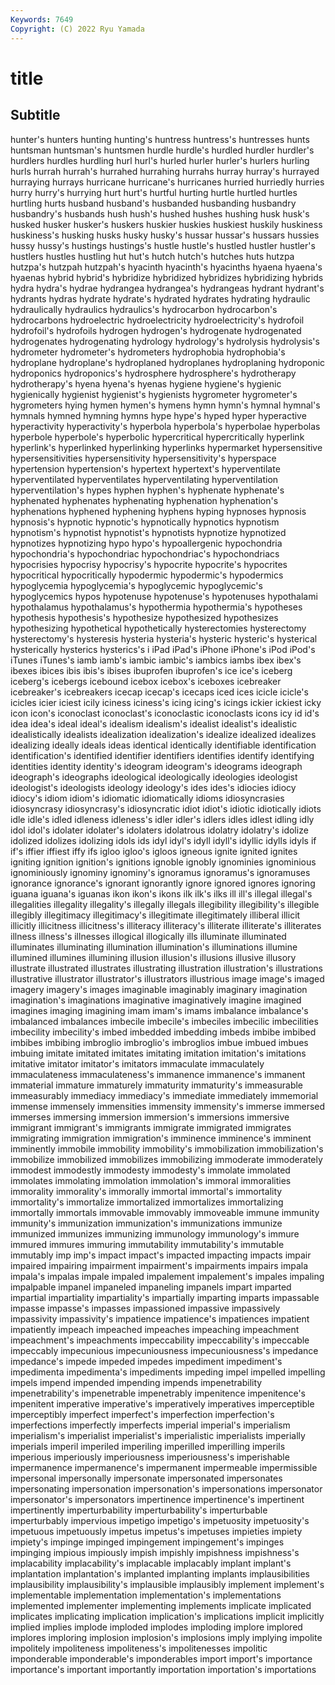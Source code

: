 ```yaml
---
Keywords: 7649
Copyright: (C) 2022 Ryu Yamada
---
```



# title

## Subtitle
hunter's hunters hunting hunting's huntress huntress's huntresses hunts huntsman
huntsman's huntsmen hurdle hurdle's hurdled hurdler hurdler's hurdlers hurdles hurdling
hurl hurl's hurled hurler hurler's hurlers hurling hurls hurrah hurrah's
hurrahed hurrahing hurrahs hurray hurray's hurrayed hurraying hurrays hurricane hurricane's
hurricanes hurried hurriedly hurries hurry hurry's hurrying hurt hurt's hurtful
hurting hurtle hurtled hurtles hurtling hurts husband husband's husbanded husbanding
husbandry husbandry's husbands hush hush's hushed hushes hushing husk husk's
husked husker husker's huskers huskier huskies huskiest huskily huskiness huskiness's
husking husks husky husky's hussar hussar's hussars hussies hussy hussy's
hustings hustings's hustle hustle's hustled hustler hustler's hustlers hustles hustling
hut hut's hutch hutch's hutches huts hutzpa hutzpa's hutzpah hutzpah's
hyacinth hyacinth's hyacinths hyaena hyaena's hyaenas hybrid hybrid's hybridize hybridized
hybridizes hybridizing hybrids hydra hydra's hydrae hydrangea hydrangea's hydrangeas hydrant
hydrant's hydrants hydras hydrate hydrate's hydrated hydrates hydrating hydraulic hydraulically
hydraulics hydraulics's hydrocarbon hydrocarbon's hydrocarbons hydroelectric hydroelectricity hydroelectricity's hydrofoil hydrofoil's
hydrofoils hydrogen hydrogen's hydrogenate hydrogenated hydrogenates hydrogenating hydrology hydrology's hydrolysis
hydrolysis's hydrometer hydrometer's hydrometers hydrophobia hydrophobia's hydroplane hydroplane's hydroplaned hydroplanes
hydroplaning hydroponic hydroponics hydroponics's hydrosphere hydrosphere's hydrotherapy hydrotherapy's hyena hyena's
hyenas hygiene hygiene's hygienic hygienically hygienist hygienist's hygienists hygrometer hygrometer's
hygrometers hying hymen hymen's hymens hymn hymn's hymnal hymnal's hymnals
hymned hymning hymns hype hype's hyped hyper hyperactive hyperactivity hyperactivity's
hyperbola hyperbola's hyperbolae hyperbolas hyperbole hyperbole's hyperbolic hypercritical hypercritically hyperlink
hyperlink's hyperlinked hyperlinking hyperlinks hypermarket hypersensitive hypersensitivities hypersensitivity hypersensitivity's hyperspace
hypertension hypertension's hypertext hypertext's hyperventilate hyperventilated hyperventilates hyperventilating hyperventilation hyperventilation's
hypes hyphen hyphen's hyphenate hyphenate's hyphenated hyphenates hyphenating hyphenation hyphenation's
hyphenations hyphened hyphening hyphens hyping hypnoses hypnosis hypnosis's hypnotic hypnotic's
hypnotically hypnotics hypnotism hypnotism's hypnotist hypnotist's hypnotists hypnotize hypnotized hypnotizes
hypnotizing hypo hypo's hypoallergenic hypochondria hypochondria's hypochondriac hypochondriac's hypochondriacs hypocrisies
hypocrisy hypocrisy's hypocrite hypocrite's hypocrites hypocritical hypocritically hypodermic hypodermic's hypodermics
hypoglycemia hypoglycemia's hypoglycemic hypoglycemic's hypoglycemics hypos hypotenuse hypotenuse's hypotenuses hypothalami
hypothalamus hypothalamus's hypothermia hypothermia's hypotheses hypothesis hypothesis's hypothesize hypothesized hypothesizes
hypothesizing hypothetical hypothetically hysterectomies hysterectomy hysterectomy's hysteresis hysteria hysteria's hysteric
hysteric's hysterical hysterically hysterics hysterics's i iPad iPad's iPhone iPhone's
iPod iPod's iTunes iTunes's iamb iamb's iambic iambic's iambics iambs
ibex ibex's ibexes ibices ibis ibis's ibises ibuprofen ibuprofen's ice
ice's iceberg iceberg's icebergs icebound icebox icebox's iceboxes icebreaker icebreaker's
icebreakers icecap icecap's icecaps iced ices icicle icicle's icicles icier
iciest icily iciness iciness's icing icing's icings ickier ickiest icky
icon icon's iconoclast iconoclast's iconoclastic iconoclasts icons icy id id's
idea idea's ideal ideal's idealism idealism's idealist idealist's idealistic idealistically
idealists idealization idealization's idealize idealized idealizes idealizing ideally ideals ideas
identical identically identifiable identification identification's identified identifier identifiers identifies identify
identifying identities identity identity's ideogram ideogram's ideograms ideograph ideograph's ideographs
ideological ideologically ideologies ideologist ideologist's ideologists ideology ideology's ides ides's
idiocies idiocy idiocy's idiom idiom's idiomatic idiomatically idioms idiosyncrasies idiosyncrasy
idiosyncrasy's idiosyncratic idiot idiot's idiotic idiotically idiots idle idle's idled
idleness idleness's idler idler's idlers idles idlest idling idly idol
idol's idolater idolater's idolaters idolatrous idolatry idolatry's idolize idolized idolizes
idolizing idols ids idyl idyl's idyll idyll's idyllic idylls idyls
if if's iffier iffiest iffy ifs igloo igloo's igloos igneous
ignite ignited ignites igniting ignition ignition's ignitions ignoble ignobly ignominies
ignominious ignominiously ignominy ignominy's ignoramus ignoramus's ignoramuses ignorance ignorance's ignorant
ignorantly ignore ignored ignores ignoring iguana iguana's iguanas ikon ikon's
ikons ilk ilk's ilks ill ill's illegal illegal's illegalities illegality
illegality's illegally illegals illegibility illegibility's illegible illegibly illegitimacy illegitimacy's illegitimate
illegitimately illiberal illicit illicitly illicitness illicitness's illiteracy illiteracy's illiterate illiterate's
illiterates illness illness's illnesses illogical illogically ills illuminate illuminated illuminates
illuminating illumination illumination's illuminations illumine illumined illumines illumining illusion illusion's
illusions illusive illusory illustrate illustrated illustrates illustrating illustration illustration's illustrations
illustrative illustrator illustrator's illustrators illustrious image image's imaged imagery imagery's
images imaginable imaginably imaginary imagination imagination's imaginations imaginative imaginatively imagine
imagined imagines imaging imagining imam imam's imams imbalance imbalance's imbalanced
imbalances imbecile imbecile's imbeciles imbecilic imbecilities imbecility imbecility's imbed imbedded
imbedding imbeds imbibe imbibed imbibes imbibing imbroglio imbroglio's imbroglios imbue
imbued imbues imbuing imitate imitated imitates imitating imitation imitation's imitations
imitative imitator imitator's imitators immaculate immaculately immaculateness immaculateness's immanence immanence's
immanent immaterial immature immaturely immaturity immaturity's immeasurable immeasurably immediacy immediacy's
immediate immediately immemorial immense immensely immensities immensity immensity's immerse immersed
immerses immersing immersion immersion's immersions immersive immigrant immigrant's immigrants immigrate
immigrated immigrates immigrating immigration immigration's imminence imminence's imminent imminently immobile
immobility immobility's immobilization immobilization's immobilize immobilized immobilizes immobilizing immoderate immoderately
immodest immodestly immodesty immodesty's immolate immolated immolates immolating immolation immolation's
immoral immoralities immorality immorality's immorally immortal immortal's immortality immortality's immortalize
immortalized immortalizes immortalizing immortally immortals immovable immovably immoveable immune immunity
immunity's immunization immunization's immunizations immunize immunized immunizes immunizing immunology immunology's
immure immured immures immuring immutability immutability's immutable immutably imp imp's
impact impact's impacted impacting impacts impair impaired impairing impairment impairment's
impairments impairs impala impala's impalas impale impaled impalement impalement's impales
impaling impalpable impanel impaneled impaneling impanels impart imparted impartial impartiality
impartiality's impartially imparting imparts impassable impasse impasse's impasses impassioned impassive
impassively impassivity impassivity's impatience impatience's impatiences impatient impatiently impeach impeached
impeaches impeaching impeachment impeachment's impeachments impeccability impeccability's impeccable impeccably impecunious
impecuniousness impecuniousness's impedance impedance's impede impeded impedes impediment impediment's impedimenta
impedimenta's impediments impeding impel impelled impelling impels impend impended impending
impends impenetrability impenetrability's impenetrable impenetrably impenitence impenitence's impenitent imperative imperative's
imperatively imperatives imperceptible imperceptibly imperfect imperfect's imperfection imperfection's imperfections imperfectly
imperfects imperial imperial's imperialism imperialism's imperialist imperialist's imperialistic imperialists imperially
imperials imperil imperiled imperiling imperilled imperilling imperils imperious imperiously imperiousness
imperiousness's imperishable impermanence impermanence's impermanent impermeable impermissible impersonal impersonally impersonate
impersonated impersonates impersonating impersonation impersonation's impersonations impersonator impersonator's impersonators impertinence
impertinence's impertinent impertinently imperturbability imperturbability's imperturbable imperturbably impervious impetigo impetigo's
impetuosity impetuosity's impetuous impetuously impetus impetus's impetuses impieties impiety impiety's
impinge impinged impingement impingement's impinges impinging impious impiously impish impishly
impishness impishness's implacability implacability's implacable implacably implant implant's implantation implantation's
implanted implanting implants implausibilities implausibility implausibility's implausible implausibly implement implement's
implementable implementation implementation's implementations implemented implementer implementing implements implicate implicated
implicates implicating implication implication's implications implicit implicitly implied implies implode
imploded implodes imploding implore implored implores imploring implosion implosion's implosions
imply implying impolite impolitely impoliteness impoliteness's impolitenesses impolitic imponderable imponderable's
imponderables import import's importance importance's important importantly importation importation's importations
